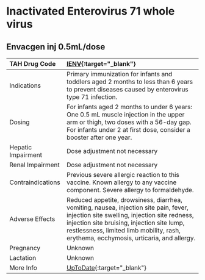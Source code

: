 # Inactivated Enterovirus 71 whole virus

## Envacgen inj 0.5mL/dose

| TAH Drug Code      | [IENV](https://www.tahsda.org.tw/drugs/hissearch.php?drug_code=IENV){:target="_blank"}                                                                                                                                                                                        |
|:-------------------|:------------------------------------------------------------------------------------------------------------------------------------------------------------------------------------------------------------------------------------------------------------------------------|
| Indications        | Primary immunization for infants and toddlers aged 2 months to less than 6 years to prevent diseases caused by enterovirus type 71 infection.                                                                                                                                 |
| Dosing             | For infants aged 2 months to under 6 years: One 0.5 mL muscle injection in the upper arm or thigh, two doses with a 56-day gap. For infants under 2 at first dose, consider a booster after one year.                                                                         |
| Hepatic Impairment | Dose adjustment not necessary                                                                                                                                                                                                                                                 |
| Renal Impairment   | Dose adjustment not necessary                                                                                                                                                                                                                                                 |
| Contraindications  | Previous severe allergic reaction to this vaccine. Known allergy to any vaccine component. Severe allergy to formaldehyde.                                                                                                                                                    |
| Adverse Effects    | Reduced appetite, drowsiness, diarrhea, vomiting, nausea, injection site pain, fever, injection site swelling, injection site redness, injection site bruising, injection site lump, restlessness, limited limb mobility, rash, erythema, ecchymosis, urticaria, and allergy. |
| Pregnancy          | Unknown                                                                                                                                                                                                                                                                       |
| Lactation          | Unknown                                                                                                                                                                                                                                                                       |
| More Info          | [UpToDate](https://www.uptodate.com/contents/inactivated-enterovirus-71-whole-virus-drug-information){:target="_blank"}                                                                                                                                                       |

